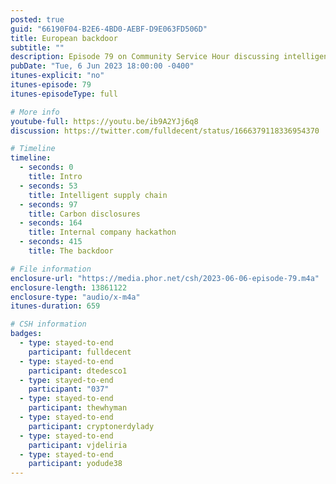 ```yaml
---
posted: true
guid: "66190F04-B2E6-4BD0-AEBF-D9E063FD506D"
title: European backdoor
subtitle: ""
description: Episode 79 on Community Service Hour discussing intelligent supply chain with @thewhyman and how to implement the European backdoor required by the Data Act. Is supply chain a viable application on blockchain? Let''s look at some existing applications. 
pubDate: "Tue, 6 Jun 2023 18:00:00 -0400"
itunes-explicit: "no"
itunes-episode: 79
itunes-episodeType: full

# More info
youtube-full: https://youtu.be/ib9A2YJj6q8
discussion: https://twitter.com/fulldecent/status/1666379118336954370

# Timeline
timeline:
  - seconds: 0
    title: Intro
  - seconds: 53
    title: Intelligent supply chain
  - seconds: 97
    title: Carbon disclosures
  - seconds: 164
    title: Internal company hackathon
  - seconds: 415
    title: The backdoor

# File information
enclosure-url: "https://media.phor.net/csh/2023-06-06-episode-79.m4a"
enclosure-length: 13861122
enclosure-type: "audio/x-m4a"
itunes-duration: 659

# CSH information
badges:
  - type: stayed-to-end
    participant: fulldecent
  - type: stayed-to-end
    participant: dtedesco1
  - type: stayed-to-end
    participant: "037"
  - type: stayed-to-end
    participant: thewhyman
  - type: stayed-to-end
    participant: cryptonerdylady
  - type: stayed-to-end
    participant: vjdeliria
  - type: stayed-to-end
    participant: yodude38
---
```

